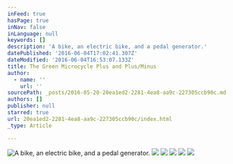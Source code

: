 ```yaml
---
inFeed: true
hasPage: true
inNav: false
inLanguage: null
keywords: []
description: 'A bike, an electric bike, and a pedal generator.'
datePublished: '2016-06-04T17:02:41.307Z'
dateModified: '2016-06-04T16:53:07.133Z'
title: The Green Microcycle Plus and Plus/Minus
author:
  - name: ''
    url: ''
sourcePath: _posts/2016-05-20-20ea1ed2-2281-4ea8-aa9c-227305ccb90c.md
authors: []
publisher: null
starred: true
url: 20ea1ed2-2281-4ea8-aa9c-227305ccb90c/index.html
_type: Article

---
```

![A bike, an electric bike, and a pedal generator.](https://the-grid-user-content.s3-us-west-2.amazonaws.com/bdf49881-a442-414a-b422-21ca24444c40.jpg)
![](https://the-grid-user-content.s3-us-west-2.amazonaws.com/1f7d4203-8e27-4b84-83c0-4ddafeac7a51.jpg)
![](https://the-grid-user-content.s3-us-west-2.amazonaws.com/41edc6db-1494-4f6e-8d4b-1b7348e4c722.jpg)
![](https://s3-us-west-2.amazonaws.com/the-grid-img/p/295001499b41284fb5c7212b67b1156fbd0ec9e2.jpg)
![](https://the-grid-user-content.s3-us-west-2.amazonaws.com/6539f647-0949-4355-87c7-2644960699a1.jpg)
![](https://s3-us-west-2.amazonaws.com/the-grid-img/p/f0c1cb4b2bed1625e586caa1e0d770383ec73ec7.jpg)